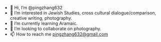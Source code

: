 - 👋 Hi, I’m @pingzhang632
- 👀 I’m interested in Jewish Studies, cross cultural dialogue/comparison, creative writing, photography.
- 🌱 I’m currently learning Aramaic.
- 💞️ I’m looking to collaborate on photography.
- 📫 How to reach me pingzhang632@gmail.com

<!---
pingzhang632/pingzhang632 is a ✨ special ✨ repository because its `README.md` (this file) appears on your GitHub profile.
You can click the Preview link to take a look at your changes.
--->
